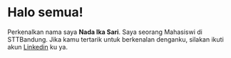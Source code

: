 # Halo semua! 

Perkenalkan nama saya **Nada Ika Sari**.
Saya seorang Mahasiswi di STTBandung.
Jika kamu tertarik untuk berkenalan denganku, silakan ikuti akun [Linkedin](https://www.linkedin.com/in/nada-ika-sari-748961188/) ku ya.
